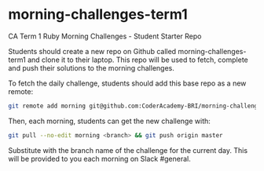 # morning-challenges-term1
CA Term 1 Ruby Morning Challenges - Student Starter Repo

Students should create a new repo on Github called morning-challenges-term1 and clone it to their laptop. This repo will be used to fetch, complete and push their solutions to the morning challenges.

To fetch the daily challenge, students should add this base repo as a new remote:

```sh
git remote add morning git@github.com:CoderAcademy-BRI/morning-challenges-term1.git
```

Then, each morning, students can get the new challenge with:

```sh
git pull --no-edit morning <branch> && git push origin master
```

Substitute <branch> with the branch name of the challenge for the current day. This will be provided to you each morning on Slack #general.
